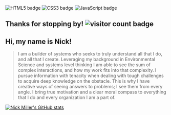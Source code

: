 
![HTML5 badge](https://img.shields.io/badge/HTML5-E34F26?style=for-the-badge&logo=html5&logoColor=white)
![CSS3 badge](https://img.shields.io/badge/CSS3-1572B6?style=for-the-badge&logo=css3&logoColor=white)
![JavaScript badge](https://img.shields.io/badge/JavaScript-323330?style=for-the-badge&logo=javascript&logoColor=F7DF1E)
## Thanks for stopping by! ![visitor count badge](https://visitor-badge.glitch.me/badge?page_id=${nickdbmiller}.${nickdbmiller})

## Hi, my name is Nick!
> I am a builder of systems who seeks to truly understand all that I do, and all that I create. Leveraging my background in Environmental Science and systems level thinking I am able to see the sum of complex interactions, and how my work fits into that complexity. I pursue information with tenacity when dealing with tough challenges to acquire deep knowledge on the obstacle. This is why I have creative ways of seeing answers to problems; I see them from every angle. I bring true motivation and a clear moral compass to everything that I do and every organization I am a part of.

[![Nick Miller's GitHub stats](https://github-readme-stats.vercel.app/api?username=nickdbmiller)](https://github.com/anuraghazra/github-readme-stats)